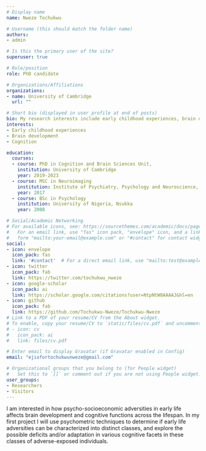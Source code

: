 ```yaml
---
# Display name
name: Nweze Tochukwu

# Username (this should match the folder name)
authors: 
- admin

# Is this the primary user of the site?
superuser: true

# Role/position
role: PhD candidate

# Organizations/Affiliations
organizations:
- name: University of Cambridge
  url: ""

# Short bio (displayed in user profile at end of posts)
bio: My research interests include early childhood experiences, brain development, cognition 
interests:
- Early childhood experiences
- Brain development
- Cognition

education:
  courses:
  - course: PhD in Cognition and Brain Sciences Unit, 
    institution: University of Cambridge
    year: 2019-2023
  - course: MSC in Neuroimaging
    institution: Institute of Psychiatry, Psychology and Neuroscience, King's College London
    year: 2017
  - course: BSc in Psychology
    institution: University of Nigeria, Nsukka
    year: 2008

# Social/Academic Networking
# For available icons, see: https://sourcethemes.com/academic/docs/page-builder/#icons
#   For an email link, use "fas" icon pack, "envelope" icon, and a link in the
#   form "mailto:your-email@example.com" or "#contact" for contact widget.
social:
- icon: envelope
  icon_pack: fas
  link: '#contact'  # For a direct email link, use "mailto:test@example.org".
- icon: twitter
  icon_pack: fab
  link: https://twitter.com/tochukwu_nweze
- icon: google-scholar
  icon_pack: ai
  link: https://scholar.google.com/citations?user=NtpNtW8AAAAJ&hl=en
- icon: github
  icon_pack: fab
  link: https://github.com/Tochukwu-Nweze/Tochukwu-Nweze
# Link to a PDF of your resume/CV from the About widget.
# To enable, copy your resume/CV to `static/files/cv.pdf` and uncomment the lines below.
# - icon: cv
#   icon_pack: ai
#   link: files/cv.pdf

# Enter email to display Gravatar (if Gravatar enabled in Config)
email: "ejiofortochukwunweze@gmail.com"

# Organizational groups that you belong to (for People widget)
#   Set this to `[]` or comment out if you are not using People widget.
user_groups:
- Researchers
- Visitors
---
```


I am interested in how psycho-socioeconomic adversities in early life affects brain development and cognitive functions across the lifespan. In my first project I will use psychometric techniques to determine if early life adversities can be characterized into distinct classes, and explore the possible deficits and/or adaptation in various cognitive facets in these classes of adverse-exposed individuals. 
